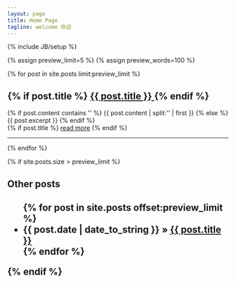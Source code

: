 ```yaml
---
layout: page
title: Home Page
tagline: welcome 欢迎
---
```

{% include JB/setup %}

{% assign preview_limit=5 %}
{% assign preview_words=100 %}

<div class="blog-index">  
{% for post in site.posts limit:preview_limit %}
    <h2 class="entry-title">
        {% if post.title %}
            <a href="{{ root_url }}{{ post.url }}">{{ post.title }} </a>
        {% endif %}
    </h2>
    <div class="entry-content">
        {% if post.content contains '<!--more-->' %}
            {{ post.content | split:'<!--more-->' | first }}
        {% else %}
            {{ post.excerpt }}
        {% endif %}
    </div>
    {% if post.title %}
        <a href="{{ root_url }}{{ post.url }}">read more</a>
    {% endif %}

<hr />

{% endfor %}
</div>


{% if site.posts.size > preview_limit %}
<h2> Other posts <h2>
<ul class="posts">
  {% for post in site.posts offset:preview_limit %}
    <li><span>{{ post.date | date_to_string }}</span> &raquo; <a href="{{ BASE_PATH }}{{ post.url }}">{{ post.title }}</a></li>
  {% endfor %}
</ul>
{% endif %}
